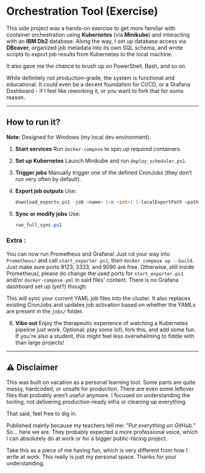 # Orchestration Tool (Exercise)

This side project was a hands-on exercise to get more familiar with container orchestration using **Kubernetes** (via **Minikube**) and interacting with an **IBM Db2** database. Along the way, I set up database access via **DBeaver**, organized job metadata into its own SQL schema, and wrote scripts to export job results from Kubernetes to the local machine.

It also gave me the chance to brush up on PowerShell, Bash, and so on.

While definitely not production-grade, the system is functional and educational. It could even be a decent foundation for CI/CD, or a Grafana Dashboard - if I feel like reworking it, or *you* want to fork that for some reason.

---

## How to run it?

**Note**: Designed for Windows (my local dev environment).

1. **Start services**
   Run `docker-compose` to spin up required containers.

2. **Set up Kubernetes**
   Launch Minikube and run `deploy_scheduler.ps1`.

3. **Trigger jobs**
   Manually trigger one of the defined CronJobs (they don’t run very often by default).

4. **Export job outputs**
   Use:

   ```powershell
   download_exports.ps1 -job <name> [-n <int>] [-localExportPath <path>]
   ```

5. **Sync or modify jobs**
   Use:

   ```powershell
   run_full_sync.ps1
   ```

### Extra :
You can now run Prometheus and Grafana! Just cd your way into `Prometheus/` and call `start_exporter.ps1`, then `docker compose up --build`. Just make sure ports 9123, 3333, and 9090 are free. Otherwise, still inside Prometheus/, please do change the used ports for  `start_exporter.ps1` and/or `docker-compose.yml` in said files' content. There is no Grafana dashboard set up (yet?) though.

   This will sync your current YAML job files into the cluster.
   It also replaces existing CronJobs and updates job activation based on whether the YAMLs are present in the `jobs/` folder.

6. **Vibe out**
   Enjoy the therapeutic experience of watching a Kubernetes pipeline just work.
   Optional: play some lofi, fork this, and add some fun.
   If you're also a student, this might feel less overwhelming to fiddle with than large projects!

---

## ⚠️ Disclaimer

This was built on vacation as a personal learning tool.
Some parts are quite messy, hardcoded, or unsafe for production.
There are even some leftover files that probably aren’t useful anymore.
I focused on understanding the tooling, not delivering production-ready infra or cleaning up everything.

That said, feel free to dig in.

Published mainly because my teachers tell me: *"Put everything on GitHub."*
So... here we are. They probably expected a more professional voice, which I can absolutely do at work or for a bigger public-facing project.

Take this as a piece of me having fun, which is very different from how I write at work.
This really is just my personal space. Thanks for your understanding.
